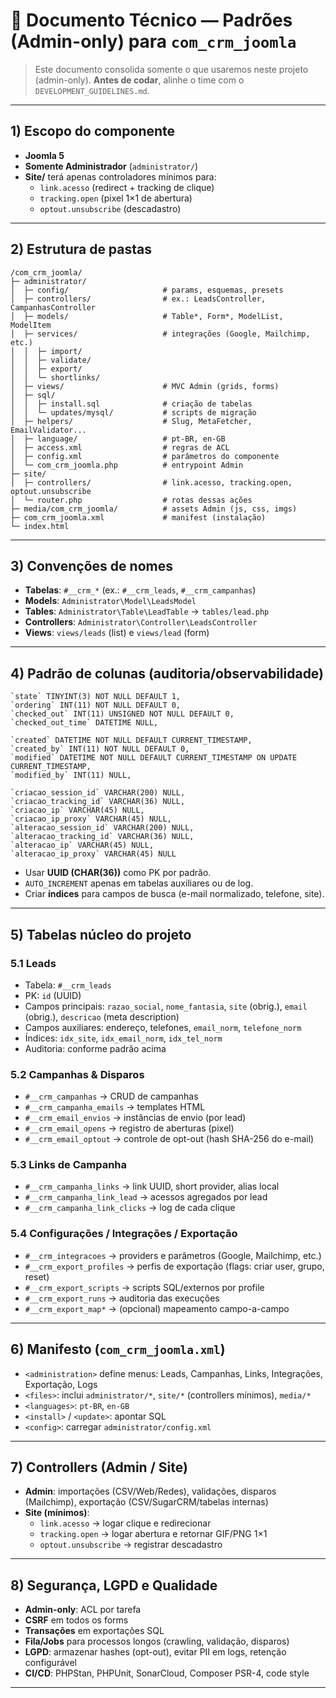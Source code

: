# 📘 Documento Técnico — Padrões (Admin-only) para `com_crm_joomla`

> Este documento consolida somente o que usaremos neste projeto (admin-only). **Antes de codar**, alinhe o time com o `DEVELOPMENT_GUIDELINES.md`.

---

## 1) Escopo do componente

- **Joomla 5**  
- **Somente Administrador** (`administrator/`)  
- **Site/** terá apenas controladores mínimos para:
  - `link.acesso` (redirect + tracking de clique)  
  - `tracking.open` (pixel 1×1 de abertura)  
  - `optout.unsubscribe` (descadastro)  

---

## 2) Estrutura de pastas

```
/com_crm_joomla/
├─ administrator/
│  ├─ config/                     # params, esquemas, presets
│  ├─ controllers/                # ex.: LeadsController, CampanhasController
│  ├─ models/                     # Table*, Form*, ModelList, ModelItem
│  ├─ services/                   # integrações (Google, Mailchimp, etc.)
│  │  ├─ import/
│  │  ├─ validate/
│  │  ├─ export/
│  │  └─ shortlinks/
│  ├─ views/                      # MVC Admin (grids, forms)
│  ├─ sql/
│  │  ├─ install.sql              # criação de tabelas
│  │  └─ updates/mysql/           # scripts de migração
│  ├─ helpers/                    # Slug, MetaFetcher, EmailValidator...
│  ├─ language/                   # pt-BR, en-GB
│  ├─ access.xml                  # regras de ACL
│  ├─ config.xml                  # parâmetros do componente
│  └─ com_crm_joomla.php          # entrypoint Admin
├─ site/
│  ├─ controllers/                # link.acesso, tracking.open, optout.unsubscribe
│  └─ router.php                  # rotas dessas ações
├─ media/com_crm_joomla/          # assets Admin (js, css, imgs)
├─ com_crm_joomla.xml             # manifest (instalação)
└─ index.html
```

---

## 3) Convenções de nomes

- **Tabelas**: `#__crm_*` (ex.: `#__crm_leads`, `#__crm_campanhas`)  
- **Models**: `Administrator\Model\LeadsModel`  
- **Tables**: `Administrator\Table\LeadTable` → `tables/lead.php`  
- **Controllers**: `Administrator\Controller\LeadsController`  
- **Views**: `views/leads` (list) e `views/lead` (form)  

---

## 4) Padrão de colunas (auditoria/observabilidade)

```
`state` TINYINT(3) NOT NULL DEFAULT 1,
`ordering` INT(11) NOT NULL DEFAULT 0,
`checked_out` INT(11) UNSIGNED NOT NULL DEFAULT 0,
`checked_out_time` DATETIME NULL,

`created` DATETIME NOT NULL DEFAULT CURRENT_TIMESTAMP,
`created_by` INT(11) NOT NULL DEFAULT 0,
`modified` DATETIME NOT NULL DEFAULT CURRENT_TIMESTAMP ON UPDATE CURRENT_TIMESTAMP,
`modified_by` INT(11) NULL,

`criacao_session_id` VARCHAR(200) NULL,
`criacao_tracking_id` VARCHAR(36) NULL,
`criacao_ip` VARCHAR(45) NULL,
`criacao_ip_proxy` VARCHAR(45) NULL,
`alteracao_session_id` VARCHAR(200) NULL,
`alteracao_tracking_id` VARCHAR(36) NULL,
`alteracao_ip` VARCHAR(45) NULL,
`alteracao_ip_proxy` VARCHAR(45) NULL
```

- Usar **UUID (CHAR(36))** como PK por padrão.  
- `AUTO_INCREMENT` apenas em tabelas auxiliares ou de log.  
- Criar **índices** para campos de busca (e-mail normalizado, telefone, site).  

---

## 5) Tabelas núcleo do projeto

### 5.1 Leads

- Tabela: `#__crm_leads`  
- PK: `id` (UUID)  
- Campos principais: `razao_social`, `nome_fantasia`, `site` (obrig.), `email` (obrig.), `descricao` (meta description)  
- Campos auxiliares: endereço, telefones, `email_norm`, `telefone_norm`  
- Índices: `idx_site`, `idx_email_norm`, `idx_tel_norm`  
- Auditoria: conforme padrão acima  

### 5.2 Campanhas & Disparos

- `#__crm_campanhas` → CRUD de campanhas  
- `#__crm_campanha_emails` → templates HTML  
- `#__crm_email_envios` → instâncias de envio (por lead)  
- `#__crm_email_opens` → registro de aberturas (pixel)  
- `#__crm_email_optout` → controle de opt-out (hash SHA-256 do e-mail)  

### 5.3 Links de Campanha

- `#__crm_campanha_links` → link UUID, short provider, alias local  
- `#__crm_campanha_link_lead` → acessos agregados por lead  
- `#__crm_campanha_link_clicks` → log de cada clique  

### 5.4 Configurações / Integrações / Exportação

- `#__crm_integracoes` → providers e parâmetros (Google, Mailchimp, etc.)  
- `#__crm_export_profiles` → perfis de exportação (flags: criar user, grupo, reset)  
- `#__crm_export_scripts` → scripts SQL/externos por profile  
- `#__crm_export_runs` → auditoria das execuções  
- `#__crm_export_map*` → (opcional) mapeamento campo-a-campo  

---

## 6) Manifesto (`com_crm_joomla.xml`)

- `<administration>` define menus: Leads, Campanhas, Links, Integrações, Exportação, Logs  
- `<files>`: inclui `administrator/*`, `site/*` (controllers mínimos), `media/*`  
- `<languages>`: `pt-BR`, `en-GB`  
- `<install>` / `<update>`: apontar SQL  
- `<config>`: carregar `administrator/config.xml`  

---

## 7) Controllers (Admin / Site)

- **Admin**: importações (CSV/Web/Redes), validações, disparos (Mailchimp), exportação (CSV/SugarCRM/tabelas internas)  
- **Site (mínimos)**:  
  - `link.acesso` → logar clique e redirecionar  
  - `tracking.open` → logar abertura e retornar GIF/PNG 1×1  
  - `optout.unsubscribe` → registrar descadastro  

---

## 8) Segurança, LGPD e Qualidade

- **Admin-only**: ACL por tarefa  
- **CSRF** em todos os forms  
- **Transações** em exportações SQL  
- **Fila/Jobs** para processos longos (crawling, validação, disparos)  
- **LGPD**: armazenar hashes (opt-out), evitar PII em logs, retenção configurável  
- **CI/CD**: PHPStan, PHPUnit, SonarCloud, Composer PSR-4, code style  

---
